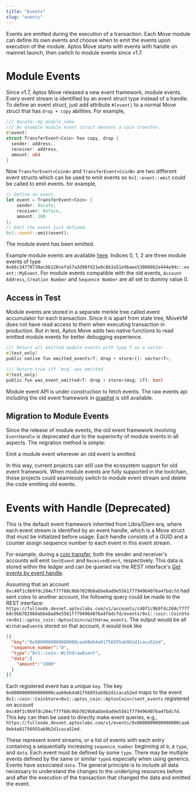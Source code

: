 ```yaml
---
title: "Events"
slug: "events"
---
```

Events are emitted during the execution of a transaction. Each Move module can define its own events and choose when to emit the events upon execution of the module. Aptos Move starts with events with handle on mainnet launch, then switch to module events since v1.7.

# Module Events
Since v1.7, Aptos Move released a new event framework, module events. Every event stream is identified by an event struct type instead of a handle.
To define an event struct, just add attribute `#[event]` to a normal Move struct that has `drop + copy` abilities. For example,
```rust
/// 0xcafe::my_module_name
/// An example module event struct denotes a coin transfer.
#[event]
struct TransferEvent<Coin> has copy, drop {
  sender: address,
  receiver: address,
  amount: u64
}
```
Now `TransferEvent<CoinA>` and `TransferEvent<CoinB>` are two different event structs which can be used to emit events so `0x1::event::emit` could be called to emit events.
for example,
```rust
// Define an event.
let event = TransferEvent<Coin> {
    sender: 0xcafe,
    receiver: 0xface,
    amount: 100
};
// Emit the event just defined.
0x1::event::emit(event);
```
The module event has been emitted.

Example module events are available [here](https://explorer.aptoslabs.com/txn/682252266/events?network=testnet). Indices 0, 1, 2 are three module events of type `0x66c34778730acbb120cefa57a3d98fd21e0c8b3a51e9baee530088b2e444e94c::event::MyEvent`. For module events compatible with the old events, `Account Address`, `Creation Number` and `Sequence Number` are all set to dummy value 0.

## Access in Test
Module events are stored in a separate merkle tree called event accumulator for each transaction. Since it is apart from state tree, MoveVM does not have read access to them when executing transaction in production. But in test, Aptos Move adds two native functions to read emitted module events for better debugging experience.
```rust
/// Return all emitted module events with type T as a vector.
#[test_only]
public native fun emitted_events<T: drop + store>(): vector<T>;

/// Return true iff `msg` was emitted.
#[test_only]
public fun was_event_emitted<T: drop + store>(msg: &T): bool
```

Module event API is under construction to fetch events. The raw events api including the old event framework in [graphql](https://aptos.dev/guides/system-integrators-guide/#production-network-access) is still available.

## Migration to Module Events
Since the release of module events, the old event framework involving `EventHandle` is deprecated due to the superiority of module events in all aspects. The migration method is simple:

Emit a module event wherever an old event is emitted.

In this way, current projects can still use the ecosystem support for old event framework. When module events are fully supported in the toolchain, those projects could seamlessly switch to module event stream and delete the code emitting old events.

# Events with Handle (Deprecated)
This is the default event framework inherited from Libra/Diem era, where each event stream is identified by an event handle, which is a Move struct that must be initialized before usage. Each handle consists of a GUID and a counter assign sequence number to each event in this event stream.

 For example, during a [coin transfer](../tutorials/first-transaction.md), both the sender and receiver's accounts will emit `SentEvent` and `ReceivedEvent`, respectively. This data is stored within the ledger and can be queried via the REST interface's [Get events by event handle](https://fullnode.devnet.aptoslabs.com/v1/spec#/operations/get_events_by_event_handle).

Assuming that an account `0xc40f1c9b9fdc204cf77f68c9bb7029b0abbe8ad9e5561f7794964076a4fbdcfd` had sent coins to another account, the following query could be made to the REST interface: `https://fullnode.devnet.aptoslabs.com/v1/accounts/c40f1c9b9fdc204cf77f68c9bb7029b0abbe8ad9e5561f7794964076a4fbdcfd/events/0x1::coin::CoinStore<0x1::aptos_coin::AptosCoin>/withdraw_events`. The output would be all `WithdrawEvent`s stored on that account, it would look like 

```json
[{
  "key":"0x0000000000000000caa60eb4a01756955ab9b2d1caca52ed",
  "sequence_number":"0",
  "type":"0x1::coin::WithdrawEvent",
  "data":{
    "amount":"1000"
  }
}]
```

Each registered event has a unique `key`. The key `0x0000000000000000caa60eb4a01756955ab9b2d1caca52ed` maps to the event `0x1::coin::CoinStore<0x1::aptos_coin::AptosCoin>/sent_events` registered on account `0xc40f1c9b9fdc204cf77f68c9bb7029b0abbe8ad9e5561f7794964076a4fbdcfd`. This key can then be used to directly make event queries, e.g., `https://fullnode.devnet.aptoslabs.com/v1/events/0x0000000000000000caa60eb4a01756955ab9b2d1caca52ed`.

These represent event streams, or a list of events with each entry containing a sequentially increasing `sequence_number` beginning at `0`, a `type`, and `data`. Each event must be defined by some `type`. There may be multiple events defined by the same or similar `type`s especially when using generics. Events have associated `data`. The general principle is to include all data necessary to understand the changes to the underlying resources before and after the execution of the transaction that changed the data and emitted the event.

[coin_transfer]: https://github.com/aptos-labs/aptos-core/blob/bdd0a7fe82cd6aab4b47250e5eb6298986777cf7/aptos-move/framework/aptos-framework/sources/coin.move#L412
[get_events]: https://fullnode.devnet.aptoslabs.com/v1/spec#/operations/get_events_by_event_handle
